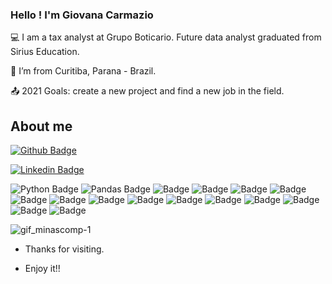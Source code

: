 ### Hello ! I'm Giovana Carmazio 

:computer: I am a tax analyst at Grupo Boticario. Future data analyst graduated from Sirius Education.

:house_with_garden: I’m from Curitiba, Parana - Brazil.

:outbox_tray: 2021 Goals: create a new project and find a new job in the field.

## About me

[![Github Badge](https://img.shields.io/badge/-Github-000?style=flat-square&logo=Github&logoColor=white&link=https://github.com/Giovanacarmazio)](https://github.com/Giovanacarmazio)

[![Linkedin Badge](https://img.shields.io/badge/-LinkedIn-blue?style=flat-square&logo=Linkedin&logoColor=white&link=linkedin.com/in/giovana-carmazio)](https://www.linkedin.com/in/giovana-carmazio/)

![Python Badge](https://img.shields.io/badge/Python-FFD43B?style=for-the-badge&logo=python&logoColor=darkgreen) ![Pandas Badge](https://img.shields.io/badge/Pandas-2C2D72?style=for-the-badge&logo=pandas&logoColor=white) ![Badge](https://img.shields.io/badge/MySQL-00000F?style=for-the-badge&logo=mysql&logoColor=white) ![Badge](https://img.shields.io/badge/Visual_Studio_Code-0078D4?style=for-the-badge&logo=visual%20studio%20code&logoColor=white) ![Badge](https://img.shields.io/badge/Eclipse-2C2255?style=for-the-badge&logo=eclipse&logoColor=white) ![Badge](https://img.shields.io/badge/PowerBI-F2C811?style=for-the-badge&logo=Power%20BI&logoColor=white) ![Badge](	https://img.shields.io/badge/Jupyter-F37626.svg?&style=for-the-badge&logo=Jupyter&logoColor=white) ![Badge](https://img.shields.io/badge/pycharm-143?style=for-the-badge&logo=pycharm&logoColor=black&color=black&labelColor=gree) ![Badge](https://img.shields.io/badge/Microsoft_Excel-217346?style=for-the-badge&logo=microsoft-excel&logoColor=white) ![Badge](https://img.shields.io/badge/Coursera-0056D2?style=for-the-badge&logo=Coursera&logoColor=white) ![Badge](https://img.shields.io/badge/Udemy-EC5252?style=for-the-badge&logo=Udemy&logoColor=white) ![Badge](https://img.shields.io/badge/Edx-193A3E?style=for-the-badge&logo=edx&logoColor=white) ![Badge](	https://img.shields.io/badge/Jupyter-F37626.svg?&style=for-the-badge&logo=Jupyter&logoColor=white) ![Badge](https://img.shields.io/badge/Numpy-777BB4?style=for-the-badge&logo=numpy&logoColor=white) ![Badge](https://img.shields.io/badge/Streamlit-FF4B4B?style=for-the-badge&logo=Streamlit&logoColor=white) ![Badge](https://img.shields.io/badge/scikit_learn-F7931E?style=for-the-badge&logo=scikit-learn&logoColor=white)



![gif_minascomp-1](https://user-images.githubusercontent.com/83242981/128617333-be10f684-ce3f-4184-83a5-f3b43e38a82f.gif)


- Thanks for visiting.

- Enjoy it!!


